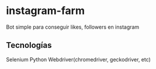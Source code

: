 # instagram-farm
Bot simple para conseguir likes, followers en instagram

## Tecnologías
  Selenium
  Python
  Webdriver(chromedriver, geckodriver, etc)
